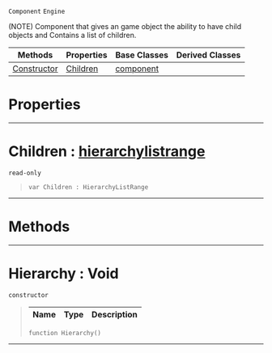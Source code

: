  `Component` `Engine`



(NOTE) Component that gives an game object the ability to have child objects and Contains a list of children.

|Methods|Properties|Base Classes|Derived Classes|
|---|---|---|---|
|[ Constructor](https://github.com/ZilchEngine/ZilchDocs/blob/master/code_reference/class_reference/hierarchy.markdown#hierarchy-void)|[ Children](https://github.com/ZilchEngine/ZilchDocs/blob/master/code_reference/class_reference/hierarchy.markdown#children-zero-engine-doc)|[component](https://github.com/ZilchEngine/ZilchDocs/blob/master/code_reference/class_reference/component.markdown)| |


 #  Properties


---  
 #  Children : [hierarchylistrange](https://github.com/ZilchEngine/ZilchDocs/blob/master/code_reference/class_reference/hierarchylistrange.markdown)

 `read-only`

> 
> ``` lang=cpp, name=Nada
> var Children : HierarchyListRange


---  
 #  Methods


---  
 #  Hierarchy : Void

 `constructor`

> 
> |Name|Type|Description|
> |---|---|---|
> ``` lang=cpp, name=Nada
> function Hierarchy()
> ``` 


---  
 

 